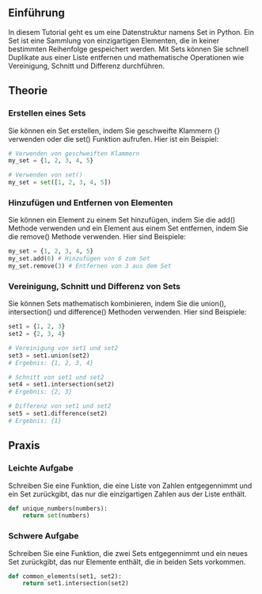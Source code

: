 ## Einführung
In diesem Tutorial geht es um eine Datenstruktur namens Set in Python. Ein Set ist eine Sammlung von einzigartigen Elementen, die in keiner bestimmten Reihenfolge gespeichert werden. Mit Sets können Sie schnell Duplikate aus einer Liste entfernen und mathematische Operationen wie Vereinigung, Schnitt und Differenz durchführen.

## Theorie
### Erstellen eines Sets
Sie können ein Set erstellen, indem Sie geschweifte Klammern {} verwenden oder die set() Funktion aufrufen. Hier ist ein Beispiel:

```python
# Verwenden von geschweiften Klammern
my_set = {1, 2, 3, 4, 5}

# Verwenden von set()
my_set = set([1, 2, 3, 4, 5])
```

### Hinzufügen und Entfernen von Elementen
Sie können ein Element zu einem Set hinzufügen, indem Sie die add() Methode verwenden und ein Element aus einem Set entfernen, indem Sie die remove() Methode verwenden. Hier sind Beispiele:

```python
my_set = {1, 2, 3, 4, 5}
my_set.add(6) # Hinzufügen von 6 zum Set
my_set.remove(3) # Entfernen von 3 aus dem Set
```

### Vereinigung, Schnitt und Differenz von Sets
Sie können Sets mathematisch kombinieren, indem Sie die union(), intersection() und difference() Methoden verwenden. Hier sind Beispiele:

```python
set1 = {1, 2, 3}
set2 = {2, 3, 4}

# Vereinigung von set1 und set2
set3 = set1.union(set2)
# Ergebnis: {1, 2, 3, 4}

# Schnitt von set1 und set2
set4 = set1.intersection(set2)
# Ergebnis: {2, 3}

# Differenz von set1 und set2
set5 = set1.difference(set2)
# Ergebnis: {1}
```

## Praxis
### Leichte Aufgabe
Schreiben Sie eine Funktion, die eine Liste von Zahlen entgegennimmt und ein Set zurückgibt, das nur die einzigartigen Zahlen aus der Liste enthält.

```python
def unique_numbers(numbers):
    return set(numbers)
```

### Schwere Aufgabe
Schreiben Sie eine Funktion, die zwei Sets entgegennimmt und ein neues Set zurückgibt, das nur Elemente enthält, die in beiden Sets vorkommen.

```python
def common_elements(set1, set2):
    return set1.intersection(set2)
```
